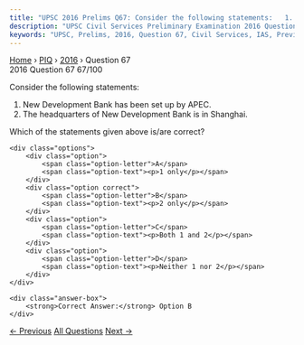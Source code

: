 ```yaml
---
title: "UPSC 2016 Prelims Q67: Consider the following statements:   1. New Development Bank..."
description: "UPSC Civil Services Preliminary Examination 2016 Question 67 with options and answer"
keywords: "UPSC, Prelims, 2016, Question 67, Civil Services, IAS, Previous Year Questions"
---
```


<nav class="breadcrumb">
    <a href="../../">Home</a>
    <span>›</span>
    <a href="../">PIQ</a>
    <span>›</span>
    <a href="./">2016</a>
    <span>›</span>
    <span>Question 67</span>
</nav>

<div class="question-header">
    <div class="question-meta">
        <span class="year-badge">2016</span>
        <span class="question-number">Question 67</span>
        <span class="progress">67/100</span>
    </div>
    <div class="progress-bar">
        <div class="progress-fill" style="width: 67.0%"></div>
    </div>
</div>

<div class="question-content">
    <div class="question-text">
        <p>Consider the following statements:</p>
<ol>
<li>New Development Bank has been set up by APEC.</li>
<li>The headquarters of New Development Bank is in Shanghai.</li>
</ol>
<p>Which of the statements given above is/are correct?</p>
    </div>
    
    <div class="options">
        <div class="option">
            <span class="option-letter">A</span>
            <span class="option-text"><p>1 only</p></span>
        </div>
        <div class="option correct">
            <span class="option-letter">B</span>
            <span class="option-text"><p>2 only</p></span>
        </div>
        <div class="option">
            <span class="option-letter">C</span>
            <span class="option-text"><p>Both 1 and 2</p></span>
        </div>
        <div class="option">
            <span class="option-letter">D</span>
            <span class="option-text"><p>Neither 1 nor 2</p></span>
        </div>
    </div>

    <div class="answer-box">
        <strong>Correct Answer:</strong> Option B
    </div>
</div>

<div class="question-nav">
    <a href="../q066-with-reference-to-bitcoins-sometimes-seen-in-the-n/" class="nav-btn prev">← Previous</a>
    <a href="../" class="nav-btn center">All Questions</a>
    <a href="../q068-gadgil-committee-report-and-kasturirangan-committe/" class="nav-btn next">Next →</a>
</div>
